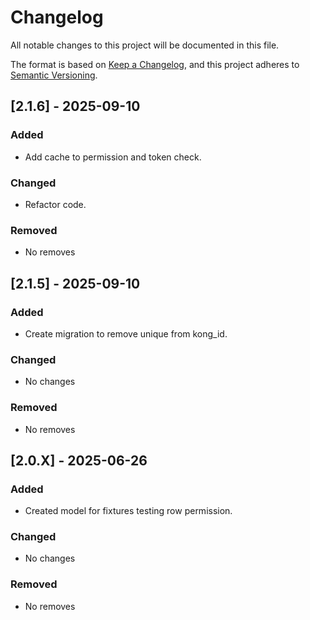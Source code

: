 # Changelog

All notable changes to this project will be documented in this file.

The format is based on [Keep a Changelog](https://keepachangelog.com/en/1.1.0/),
and this project adheres to [Semantic Versioning](https://semver.org/spec/v2.0.0.html).

## [2.1.6] - 2025-09-10

### Added
- Add cache to permission and token check.

### Changed
- Refactor code.

### Removed
- No removes

## [2.1.5] - 2025-09-10

### Added
- Create migration to remove unique from kong_id.

### Changed
- No changes

### Removed
- No removes


## [2.0.X] - 2025-06-26

### Added
- Created model for fixtures testing row permission.

### Changed
- No changes

### Removed
- No removes
